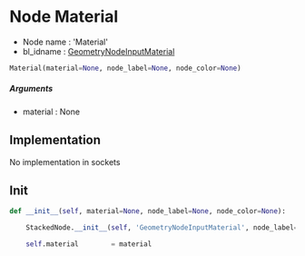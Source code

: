 # Node Material

- Node name : 'Material'
- bl_idname : [GeometryNodeInputMaterial](https://docs.blender.org/api/current/bpy.types.GeometryNodeInputMaterial.html)


``` python
Material(material=None, node_label=None, node_color=None)
```
##### Arguments

- material : None

## Implementation

No implementation in sockets

## Init

``` python
def __init__(self, material=None, node_label=None, node_color=None):

    StackedNode.__init__(self, 'GeometryNodeInputMaterial', node_label=node_label, node_color=node_color)

    self.material        = material
```

